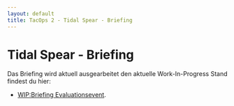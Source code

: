 ```yaml
---
layout: default
title: TacOps 2 - Tidal Spear - Briefing
---
```


# Tidal Spear - Briefing

Das Briefing wird aktuell ausgearbeitet den aktuelle Work-In-Progress Stand findest du hier:

* [WIP:Briefing Evaluationsevent](./briefing-evaluation-event.html).

